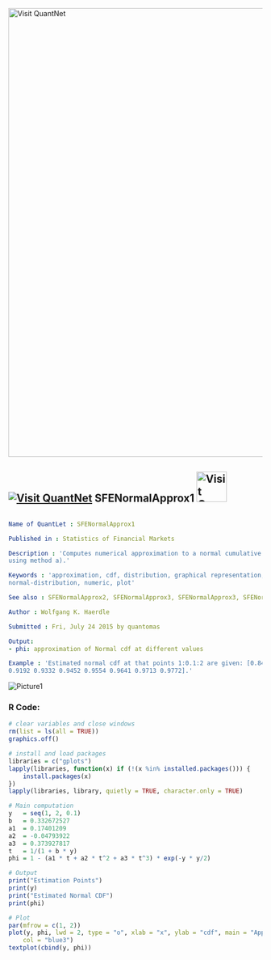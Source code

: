
[<img src="https://github.com/QuantLet/Styleguide-and-FAQ/blob/master/pictures/banner.png" width="888" alt="Visit QuantNet">](http://quantlet.de/)

## [<img src="https://github.com/QuantLet/Styleguide-and-FAQ/blob/master/pictures/qloqo.png" alt="Visit QuantNet">](http://quantlet.de/) **SFENormalApprox1** [<img src="https://github.com/QuantLet/Styleguide-and-FAQ/blob/master/pictures/QN2.png" width="60" alt="Visit QuantNet 2.0">](http://quantlet.de/)

```yaml

Name of QuantLet : SFENormalApprox1

Published in : Statistics of Financial Markets

Description : 'Computes numerical approximation to a normal cumulative distribution function (cdf)
using method a).'

Keywords : 'approximation, cdf, distribution, graphical representation, normal,
normal-distribution, numeric, plot'

See also : SFENormalApprox2, SFENormalApprox3, SFENormalApprox3, SFENormalApprox4

Author : Wolfgang K. Haerdle

Submitted : Fri, July 24 2015 by quantomas

Output: 
- phi: approximation of Normal cdf at different values

Example : 'Estimated normal cdf at that points 1:0.1:2 are given: [0.8413 0.8643 0.8849 0.9032
0.9192 0.9332 0.9452 0.9554 0.9641 0.9713 0.9772].'

```

![Picture1](SFENormalApprox1-1.png)


### R Code:
```r
# clear variables and close windows
rm(list = ls(all = TRUE))
graphics.off()

# install and load packages
libraries = c("gplots")
lapply(libraries, function(x) if (!(x %in% installed.packages())) {
    install.packages(x)
})
lapply(libraries, library, quietly = TRUE, character.only = TRUE)

# Main computation
y   = seq(1, 2, 0.1)
b   = 0.332672527
a1  = 0.17401209
a2  = -0.04793922
a3  = 0.373927817
t   = 1/(1 + b * y)
phi = 1 - (a1 * t + a2 * t^2 + a3 * t^3) * exp(-y * y/2)

# Output
print("Estimation Points")
print(y)
print("Estimated Normal CDF")
print(phi)

# Plot
par(mfrow = c(1, 2))
plot(y, phi, lwd = 2, type = "o", xlab = "x", ylab = "cdf", main = "Approximation of normal cdf a", 
    col = "blue3")
textplot(cbind(y, phi)) 
```
